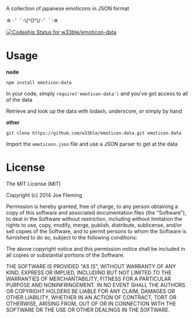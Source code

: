 A collection of japanese emoticons in JSON format

☆*･゜ﾟ･*\\(^O^)/*･゜ﾟ･*☆

[ ![Codeship Status for w33ble/emoticon-data](https://codeship.io/projects/8a249ab0-1532-0132-abca-7e6cc3f5e0be/status)](https://codeship.io/projects/33617)

# Usage

**node**

`npm install emoticon-data`

In your code, simply `require('emoticon-data')` and you've got access to all of the data

Retrieve and look up the data with lodash, underscore, or simply by hand

**other**

`git clone https://github.com/w33ble/emoticon-data.git emoticon-data`

Import the `emoticons.json` file and use a JSON parser to get at the data

# License

The MIT License (MIT)

Copyright (c) 2014 Joe Fleming

Permission is hereby granted, free of charge, to any person obtaining a copy
of this software and associated documentation files (the "Software"), to deal
in the Software without restriction, including without limitation the rights
to use, copy, modify, merge, publish, distribute, sublicense, and/or sell
copies of the Software, and to permit persons to whom the Software is
furnished to do so, subject to the following conditions:

The above copyright notice and this permission notice shall be included in all
copies or substantial portions of the Software.

THE SOFTWARE IS PROVIDED "AS IS", WITHOUT WARRANTY OF ANY KIND, EXPRESS OR
IMPLIED, INCLUDING BUT NOT LIMITED TO THE WARRANTIES OF MERCHANTABILITY,
FITNESS FOR A PARTICULAR PURPOSE AND NONINFRINGEMENT. IN NO EVENT SHALL THE
AUTHORS OR COPYRIGHT HOLDERS BE LIABLE FOR ANY CLAIM, DAMAGES OR OTHER
LIABILITY, WHETHER IN AN ACTION OF CONTRACT, TORT OR OTHERWISE, ARISING FROM,
OUT OF OR IN CONNECTION WITH THE SOFTWARE OR THE USE OR OTHER DEALINGS IN THE
SOFTWARE.
